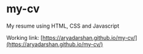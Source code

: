 # my-cv
My resume using HTML, CSS and Javascript

Working link: [https://aryadarshan.github.io/my-cv/](https://aryadarshan.github.io/my-cv/)
